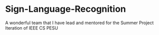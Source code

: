 # Sign-Language-Recognition
A wonderful team that I have lead and mentored for the Summer Project Iteration of IEEE CS PESU
